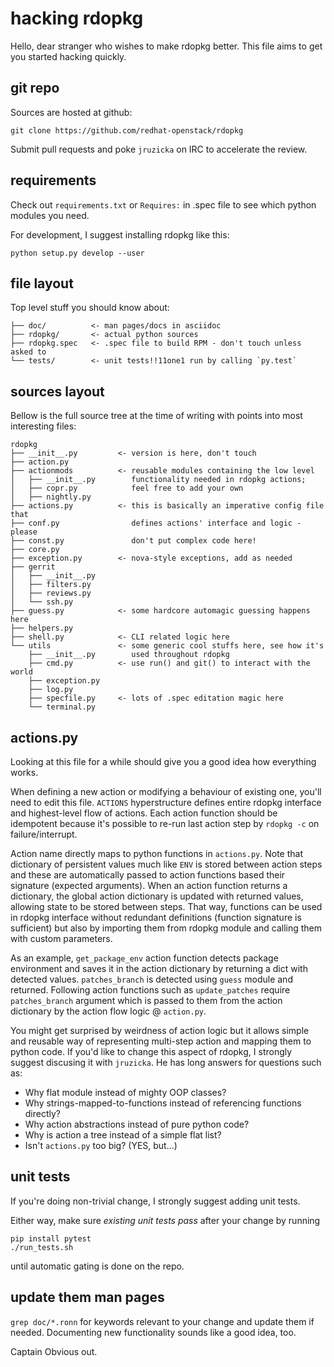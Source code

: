 hacking rdopkg
==============

Hello, dear stranger who wishes to make rdopkg better. This file aims to get
you started hacking quickly.


git repo
--------

Sources are hosted at github:

    git clone https://github.com/redhat-openstack/rdopkg

Submit pull requests and poke `jruzicka` on IRC to accelerate the review.

requirements
------------

Check out `requirements.txt` or `Requires:` in .spec file to see which python
modules you need.

For development, I suggest installing rdopkg like this:
    
    python setup.py develop --user


file layout
-----------

Top level stuff you should know about:

    ├── doc/          <- man pages/docs in asciidoc
    ├── rdopkg/       <- actual python sources
    ├── rdopkg.spec   <- .spec file to build RPM - don't touch unless asked to
    └── tests/        <- unit tests!!11one1 run by calling `py.test`


sources layout
--------------

Bellow is the full source tree at the time of writing with points into most
interesting files: 

    rdopkg
    ├── __init__.py         <- version is here, don't touch
    ├── action.py
    ├── actionmods          <- reusable modules containing the low level
    │   ├── __init__.py        functionality needed in rdopkg actions;
    │   ├── copr.py            feel free to add your own
    │   ├── nightly.py
    ├── actions.py          <- this is basically an imperative config file that
    ├── conf.py                defines actions' interface and logic - please
    ├── const.py               don't put complex code here!
    ├── core.py
    ├── exception.py        <- nova-style exceptions, add as needed
    ├── gerrit
    │   ├── __init__.py
    │   ├── filters.py
    │   ├── reviews.py
    │   └── ssh.py
    ├── guess.py            <- some hardcore automagic guessing happens here
    ├── helpers.py
    ├── shell.py            <- CLI related logic here
    └── utils               <- some generic cool stuffs here, see how it's
        ├── __init__.py        used throughout rdopkg
        ├── cmd.py          <- use run() and git() to interact with the world
        ├── exception.py
        ├── log.py 
        ├── specfile.py     <- lots of .spec editation magic here
        └── terminal.py


actions.py
----------

Looking at this file for a while should give you a good idea how everything
works.

When defining a new action or modifying a behaviour of existing one, you'll
need to edit this file. `ACTIONS` hyperstructure defines entire rdopkg
interface and highest-level flow of actions. Each action function should be
idempotent because it's possible to re-run last action step by `rdopkg -c` on
failure/interrupt.

Action name directly maps to python functions in `actions.py`. Note that
dictionary of persistent values much like `ENV` is stored between action steps
and these are automatically passed to action functions based their signature
(expected arguments). When an action function returns a dictionary, the
global action dictionary is updated with returned values, allowing state to be
stored between steps. That way, functions can be used in rdopkg interface
without redundant definitions (function signature is sufficient) but also by
importing them from rdopkg module and calling them with custom parameters.

As an example, `get_package_env` action function detects package environment
and saves it in the action dictionary by returning a dict with detected
values. `patches_branch` is detected using `guess` module and returned.
Following action functions such as `update_patches` require `patches_branch`
argument which is passed to them from the action dictionary by the action flow
logic @ `action.py`.

You might get surprised by weirdness of action logic but it allows simple and
reusable way of representing multi-step action and mapping them to python
code. If you'd like to change this aspect of rdopkg, I strongly suggest
discusing it with `jruzicka`. He has long answers for questions such as:

* Why flat module instead of mighty OOP classes?
* Why strings-mapped-to-functions instead of referencing functions directly?
* Why action abstractions instead of pure python code?
* Why is action a tree instead of a simple flat list?
* Isn't `actions.py` too big? (YES, but...)


unit tests
----------

If you're doing non-trivial change, I strongly suggest adding unit tests.

Either way, make sure *existing unit tests pass* after your change by running

    pip install pytest
    ./run_tests.sh

until automatic gating is done on the repo.


update them man pages
---------------------

`grep doc/*.ronn` for keywords relevant to your change and update them if
needed. Documenting new functionality sounds like a good idea, too.

Captain Obvious out.
